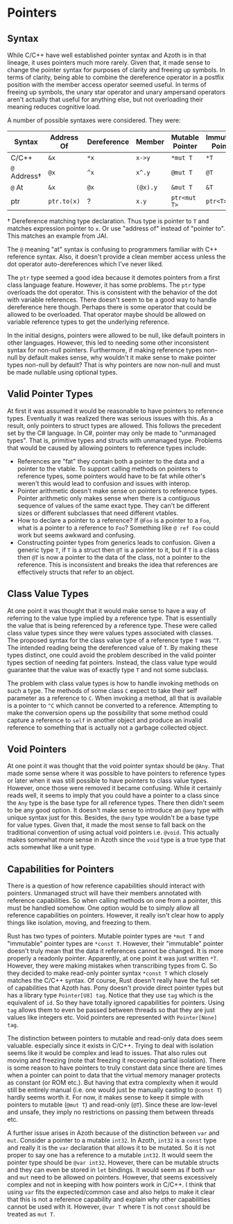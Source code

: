 # Pointers

## Syntax

While C/C++ have well established pointer syntax and Azoth is in that lineage, it uses pointers much
more rarely. Given that, it made sense to change the pointer syntax for purposes of clarity and
freeing up symbols. In terms of clarity, being able to combine the dereference operator in a postfix
position with the member access operator seemed useful. In terms of freeing up symbols, the unary
star operator and unary ampersand operators aren't actually that useful for anything else, but not
overloading their meaning reduces cognitive load.

A number of possible syntaxes were considered. They were:

| Syntax          | Address Of  | Dereference | Member   | Mutable Pointer | Immutable Pointer |
| --------------- | ----------- | ----------- | -------- | --------------- | ----------------- |
| C/C++           | `&x`        | `*x`        | `x->y`   | `*mut T`        | `*T`              |
| `@` Address†    | `@x`        | `^x`        | `x^.y`   | `@mut T`        | `@T`              |
| `@` At          | `&x`        | `@x`        | `(@x).y` | `&mut T`        | `&T`              |
| ptr             | `ptr.to(x)` | ?           | `x.y`    | `ptr<mut T>`    | `ptr<T>`          |

† Dereference matching type declaration. Thus type is pointer to `T` and matches expression pointer
to `x`. Or use "address of" instead of "pointer to". This matches an example from JAI.

The `@` meaning "at" syntax is confusing to programmers familiar with C++ reference syntax. Also, it
doesn't provide a clean member access unless the dot operator auto-dereferences which I've never
liked.

The `ptr` type seemed a good idea because it demotes pointers from a first class language feature.
However, it has some problems. The `ptr` type overloads the dot operator. This is consistent with
the behavior of the dot with variable references. There doesn't seem to be a good way to handle
dereference here though. Perhaps there is some operator that could be allowed to be overloaded. That
operator maybe should be allowed on variable reference types to get the underlying reference.

In the initial designs, pointers were allowed to be null, like default pointers in other languages.
However, this led to needing some other inconsistent syntax for non-null pointers. Furthermore, if
making reference types non-null by default makes sense, why wouldn't it make sense to make pointer
types non-null by default? That is why pointers are now non-null and must be made nullable using
optional types.

## Valid Pointer Types

At first it was assumed it would be reasonable to have pointers to reference types. Eventually it
was realized there was serious issues with this. As a result, only pointers to struct types are
allowed. This follows the precedent set by the C# language. In C#, pointer may only be made to
"unmanaged types". That is, primitive types and structs with unmanaged type. Problems that would be
caused by allowing pointers to reference types include:

* References are "fat" they contain both a pointer to the data and a pointer to the vtable. To
  support calling methods on pointers to reference types, some pointers would have to be fat while
  other's weren't this would lead to confusion and issues with interop.
* Pointer arithmetic doesn't make sense on pointers to reference types. Pointer arithmetic only
  makes sense when there is a contiguous sequence of values of the same exact type. They can't be
  different sizes or different subclasses that need different vtables.
* How to declare a pointer to a reference? If `@Foo` is a pointer to a `Foo`, what is a pointer to a
  reference to `Foo`? Something like `@ ref Foo` could work but seems awkward and confusing.
* Constructing pointer types from generics leads to confusion. Given a generic type `T`, if `T` is a
  struct then `@T` is a pointer to it, but if `T` is a class then `@T` is now a pointer to the data
  of the class, not a pointer to the reference. This is inconsistent and breaks the idea that
  references are effectively structs that refer to an object.

## Class Value Types

At one point it was thought that it would make sense to have a way of referring to the value type
implied by a reference type. That is essentially the value that is being referenced by a reference
type. These were called class value types since they were values types associated with classes. The
proposed syntax for the class value type of a reference type `T` was `^T`. The intended reading
being the dereferenced value of `T`. By making these types distinct, one could avoid the problem
described in the valid pointer types section of needing fat pointers. Instead, the class value type
would guarantee that the value was of exactly type `T` and not some subclass.

The problem with class value types is how to handle invoking methods on such a type. The methods of
some class `C` expect to take their self parameter as a reference to `C`. When invoking a method,
all that is available is a pointer to `^C` which cannot be converted to a reference. Attempting to
make the conversion opens up the possibility that some method could capture a reference to `self` in
another object and produce an invalid reference to something that is actually not a garbage
collected object.

## Void Pointers

At one point it was thought that the void pointer syntax should be `@Any`. That made some sense
where it was possible to have pointers to reference types or later when it was still possible to
have pointers to class value types. However, once those were removed it became confusing. While it
certainly reads well, it seems to imply that you could have a pointer to a class since the `Any`
type is the base type for all reference types. There then didn't seem to be any good option. It
doesn't make sense to introduce an `@any` type with unique syntax just for this. Besides, the `@any`
type wouldn't be a base type for value types. Given that, it made the most sense to fall back on the
traditional convention of using actual void pointers i.e. `@void`. This actually makes somewhat more
sense in Azoth since the `void` type is a true type that acts somewhat like a unit type.

## Capabilities for Pointers

There is a question of how reference capabilities should interact with pointers. Unmanaged struct
will have their members annotated with reference capabilities. So when calling methods on one from a
pointer, this must be handled somehow. One option would be to simply allow all reference
capabilities on pointers. However, it really isn't clear how to apply things like isolation, moving,
and freezing to them.

Rust has two types of pointers. Mutable pointer types are `*mut T` and "immutable" pointer types
are `*const T`. However, their "immutable" pointer doesn't truly mean that the data it references
cannot be changed. It is more properly a readonly pointer. Apparently, at one point it was just
written `*T`. However, they were making mistakes when transcribing types from C. So they decided to
make read-only pointer syntax `*const T` which closely matches the C/C++ syntax. Of course, Rust
doesn't really have the full set of capabilities that Azoth has. Pony doesn't provide direct pointer
types but has a library type `Pointer[U8] tag`. Notice that they use `tag` which is the equivalent
of `id`. So they have totally ignored capabilities for pointers. Using `tag` allows them to even be
passed between threads so that they are just values like integers etc. Void pointers are represented
with `Pointer[None] tag`.

The distinction between pointers to mutable and read-only data does seem valuable. especially since
it exists in C/C++. Trying to deal with isolation seems like it would be complex and lead to issues.
That also rules out moving and freezing (note that freezing it recovering partial isolation). There
is some reason to have pointers to truly constant data since there are times when a pointer can
point to data that the virtual memory manager protects as constant (or ROM etc.). But having that
extra complexity when it would still be entirely manual (i.e. one would just be manually casting to
`@const T`) hardly seems worth it. For now, it makes sense to keep it simple with pointers to
mutable (`@mut T`) and read-only (`@T`). Since these are low-level and unsafe, they imply no
restrictions on passing them between threads etc.

A further issue arises in Azoth because of the distinction between `var` and `mut`. Consider a
pointer to a mutable `int32`. In Azoth, `int32` is a `const` type and really it is the `var`
declaration that allows it to be mutated. So it is not proper to say one has a reference to a
mutable `int32`. It would seem the pointer type should be `@var int32`. However, there can be
mutable structs and they can even be stored in `let` bindings. It would seem as if both `var` and
`mut` need to be allowed on pointers. However, that seems excessively complex and not in keeping
with how pointers work in C/C++. I think that using `var` fits the expected/common case and also
helps to make it clear that this is not a reference capability and explain why other capabilities
cannot be used with it. However, `@var T` where `T` is not `const` should be treated as `mut T`.
